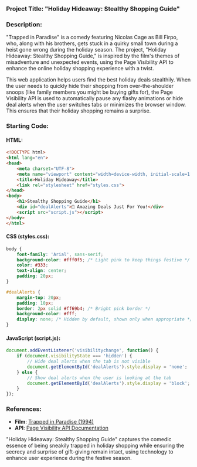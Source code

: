 ### Project Title: **"Holiday Hideaway: Stealthy Shopping Guide"**

### Description:
"Trapped in Paradise" is a comedy featuring Nicolas Cage as Bill Firpo, who, along with his brothers, gets stuck in a quirky small town during a heist gone wrong during the holiday season. The project, "Holiday Hideaway: Stealthy Shopping Guide," is inspired by the film's themes of misadventure and unexpected events, using the Page Visibility API to enhance the online holiday shopping experience with a twist.

This web application helps users find the best holiday deals stealthily. When the user needs to quickly hide their shopping from over-the-shoulder snoops (like family members you might be buying gifts for), the Page Visibility API is used to automatically pause any flashy animations or hide deal alerts when the user switches tabs or minimizes the browser window. This ensures that their holiday shopping remains a surprise.

### Starting Code:

#### HTML:
```html
<!DOCTYPE html>
<html lang="en">
<head>
    <meta charset="UTF-8">
    <meta name="viewport" content="width=device-width, initial-scale=1.0">
    <title>Holiday Hideaway</title>
    <link rel="stylesheet" href="styles.css">
</head>
<body>
    <h1>Stealthy Shopping Guide</h1>
    <div id="dealAlerts">🎁 Amazing Deals Just For You!</div>
    <script src="script.js"></script>
</body>
</html>
```

#### CSS (styles.css):
```css
body {
    font-family: 'Arial', sans-serif;
    background-color: #fff0f5; /* Light pink to keep things festive */
    color: #333;
    text-align: center;
    padding: 20px;
}

#dealAlerts {
    margin-top: 20px;
    padding: 10px;
    border: 2px solid #ff69b4; /* Bright pink border */
    background-color: #fff;
    display: none; /* Hidden by default, shown only when appropriate */
}
```

#### JavaScript (script.js):
```javascript
document.addEventListener('visibilitychange', function() {
    if (document.visibilityState === 'hidden') {
        // Hide deal alerts when the tab is not visible
        document.getElementById('dealAlerts').style.display = 'none';
    } else {
        // Show deal alerts when the user is looking at the tab
        document.getElementById('dealAlerts').style.display = 'block';
    }
});
```

### References:
- **Film**: [Trapped in Paradise (1994)](https://en.wikipedia.org/wiki/Trapped_in_Paradise)
- **API**: [Page Visibility API Documentation](https://developer.mozilla.org/en-US/docs/Web/API/Page_Visibility_API)

"Holiday Hideaway: Stealthy Shopping Guide" captures the comedic essence of being sneakily trapped in holiday shopping while ensuring the secrecy and surprise of gift-giving remain intact, using technology to enhance user experience during the festive season.